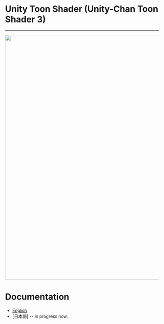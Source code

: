 ﻿
# Unity Toon Shader (Unity-Chan Toon Shader 3)
---
<img width = "800" src="./com.unity.toonshader/Documentation~/images/SDUnitychan_URP.png?raw=true">


# Documentation
- [English](./com.unity.toonshader/Documentation~/TableOfContents.md)
- [日本語] -- in progress now.
